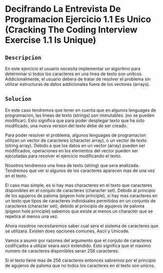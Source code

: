 # Decifrando La Entrevista De Programacion Ejercicio 1.1 Es Unico (Cracking The Coding Interview Exercise 1.1 Is Unique)

## `Descripcion`
En este ejercicio el usuario necesita implementar un algoritmo para determinar si todos los caracteres en una linea de texto son unitcos. Addicionalmente, el usuario debera de tratar de resolver el problema sin utilizar estructuras de datos addicionales fuera de los vectores (arrays). 


## `Solucion`
En este caso tendremos que tener en cuenta que en algunos lenguages de programacion, las lineas de texto (strings) son immutables. (no se pueden modificar). 
Esto significa que para poder desplegar texto que ha sido modificado, una nueva version del texto debe de ser creado. 

Para poder resolver el problema, algunos lenguages de programacion utilizan un vector de caracteres (character array), o un vector de texto (string array). Debido a que los datos en un vector (array) pueden ser modificados, operaciones en los elementos del vector pueden ser ejecutadas para resolver el ejercicio modificando el texto. 

Nosotros tendremos una linea de texto (string) que sera analizada. 
Tendremos que ver si algunos de los caracteres aparecen mas de una vez en el texto. 

El caso mas simple, es si hay mas characteres en el texto que caracteres disponibles en el conjuto de caracteres (character set). Debido al principio de los agujeros de paloma (pigeon hole principle), si hay mas caracteres en un texto que tipos de caracteres individuales permitidos en un conjunto de caracteres (character set), debido al principio de agujeros de paloma (pigeon hole principle) sabemos que existe al menos un character que se repetira al menos una vez. 

Ahora nosotros necesitaremos saber cual sera el sistema de caracteres que se utilizara. Existen does opciones comunes, Ascii y Unicode. 

Vamos a asumir por razones del argumento que el conjuto de caracteres codificados a utilizar seara ascii extendido. 
Esto significa que el maximo numero de caracteres disponibles seran 256 caracteres. 

Si el texto tiene mas de 256 caracteres entonces sabremos por el principio de agujeros de paloma que no todos los caracteres en el texto son unicos. 
